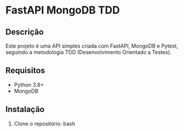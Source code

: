 # FastAPI MongoDB TDD

## Descrição

Este projeto é uma API simples criada com FastAPI, MongoDB e Pytest, seguindo a metodologia TDD (Desenvolvimento Orientado a Testes).

## Requisitos

- Python 3.8+
- MongoDB

## Instalação

1. Clone o repositório:
 bash
  